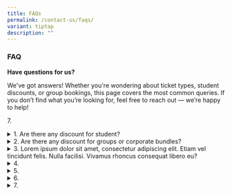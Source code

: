 ```yaml
---
title: FAQs
permalink: /contact-us/faqs/
variant: tiptap
description: ""
---
```

<h3><strong>FAQ</strong></h3>
<p><strong>Have questions for us? </strong>
</p>
<p>We've got answers! Whether you're wondering about ticket types, student
discounts, or group bookings, this page covers the most common queries.
If you don’t find what you’re looking for, feel free to reach out — we’re
happy to help!</p>
<p>7.</p>
<div data-type="detailGroup" class="isomer-accordion isomer-accordion-white">
<details class="isomer-details">
<summary>1. Are there any discount for student?</summary>
<div data-type="detailsContent" class="isomer-details-content">
<p>Yes, students can enjoy 50% off the<a href="link to payment portal" rel="noopener nofollow" target="_blank">3-Day Summit Ticket</a>—just verify your
status during the payment process.</p>
</div>
</details>
<details class="isomer-details">
<summary>2. Are there any discount for groups or corporate bundles?</summary>
<div data-type="detailsContent" class="isomer-details-content">
<p>Yes, <a href="link to corporate bundles page" rel="noopener nofollow" target="_blank">corporate bundles</a> are
available for organisations purchasing 10 or more tickets, with additional
benefits included.</p>
</div>
</details>
<details class="isomer-details">
<summary>3. Lorem ipsum dolor sit amet, consectetur adipiscing elit. Etiam vel
tincidunt felis. Nulla facilisi. Vivamus rhoncus consequat libero eu?</summary>
<div data-type="detailsContent" class="isomer-details-content">
<p>In id augue ac orci rhoncus venenatis nec quis lorem. In hac habitasse
platea dictumst. Praesent dictum ligula sit amet lacus malesuada viverra.
Fusce hendrerit libero risus, tempus laoreet leo dictum quis. Ut posuere
faucibus condimentum. Donec sed massa urna. Sed sed nisi ullamcorper, tincidunt
ante in, suscipit tortor. Integer in nibh eu libero placerat semper et
ut lorem. Praesent lacinia non felis eget lacinia.</p>
</div>
</details>
<details class="isomer-details">
<summary>4.</summary>
<div data-type="detailsContent" class="isomer-details-content">
<p></p>
</div>
</details>
<details class="isomer-details">
<summary>5.</summary>
<div data-type="detailsContent" class="isomer-details-content">
<p></p>
</div>
</details>
<details class="isomer-details">
<summary>6.</summary>
<div data-type="detailsContent" class="isomer-details-content">
<p></p>
</div>
</details>
<details class="isomer-details">
<summary>7.</summary>
<div data-type="detailsContent" class="isomer-details-content">
<p></p>
</div>
</details>
</div>
<p></p>